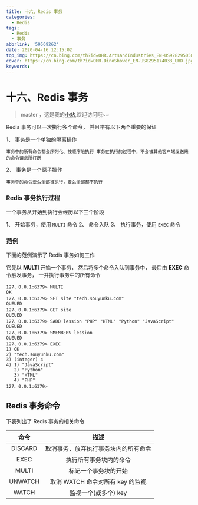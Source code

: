 ```yaml
---
title: 十六、Redis 事务
categories:
  - Redis
tags:
  - Redis
  - 事务
abbrlink: '59569262'
date: 2020-04-16 12:15:02
top_img: https://cn.bing.com/th?id=OHR.ArtsandIndustries_EN-US9282950585_UHD.jpg
cover: https://cn.bing.com/th?id=OHR.DinoShower_EN-US8295174033_UHD.jpg
keywords:  
---
```

# 十六、Redis 事务
> master ，这是我的[小站](https://www.tryrun.top),欢迎访问哦~~

Redis 事务可以一次执行多个命令， 并且带有以下两个重要的保证

1、 事务是一个单独的隔离操作

```
事务中的所有命令都会序列化、按顺序地执行 事务在执行的过程中，不会被其他客户端发送来的命令请求所打断
```

2、 事务是一个原子操作

```
事务中的命令要么全部被执行，要么全部都不执行
```

### Redis 事务执行过程

一个事务从开始到执行会经历以下三个阶段

1、 开始事务，使用 `MULTI` 命令
2、 命令入队
3、 执行事务，使用 `EXEC` 命令

### 范例

下面的范例演示了 Redis 事务如何工作

它先以 **MULTI** 开始一个事务， 然后将多个命令入队到事务中， 最后由 **EXEC** 命令触发事务， 一并执行事务中的所有命令

```
127、0.0.1:6379> MULTI
OK
127、0.0.1:6379> SET site "tech.souyunku.com"
QUEUED
127、0.0.1:6379> GET site
QUEUED
127、0.0.1:6379> SADD lession "PHP" "HTML" "Python" "JavaScript"
QUEUED
127、0.0.1:6379> SMEMBERS lession
QUEUED
127、0.0.1:6379> EXEC
1) OK
2) "tech.souyunku.com"
3) (integer) 4
4) 1) "JavaScript"
   2) "Python"
   3) "HTML"
   4) "PHP"
127、0.0.1:6379> 
```

## Redis 事务命令

下表列出了 Redis 事务的相关命令

|  命令   |                 描述                 |
| :-----: | :----------------------------------: |
| DISCARD | 取消事务，放弃执行事务块内的所有命令 |
|  EXEC   |        执行所有事务块内的命令        |
|  MULTI  |         标记一个事务块的开始         |
| UNWATCH |   取消 WATCH 命令对所有 key 的监视   |
|  WATCH  |         监视一个(或多个) key         |